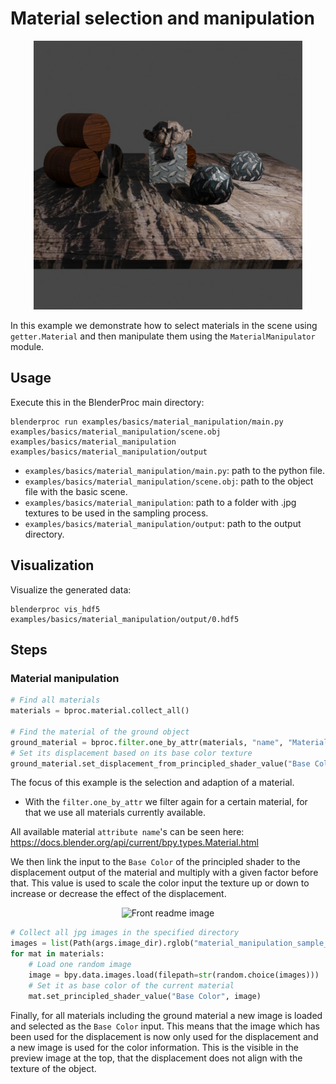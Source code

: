 # Material selection and manipulation


<p align="center">
<img src="../../../images/material_manipulation_rendering.jpg" alt="Front readme image" width=430>
</p>


In this example we demonstrate how to select materials in the scene using `getter.Material` and then manipulate them using the `MaterialManipulator` module.

## Usage

Execute this in the BlenderProc main directory:

```
blenderproc run examples/basics/material_manipulation/main.py examples/basics/material_manipulation/scene.obj examples/basics/material_manipulation examples/basics/material_manipulation/output
```

* `examples/basics/material_manipulation/main.py`: path to the python file.
* `examples/basics/material_manipulation/scene.obj`: path to the object file with the basic scene.
* `examples/basics/material_manipulation`: path to a folder with .jpg textures to be used in the sampling process.
* `examples/basics/material_manipulation/output`: path to the output directory.

## Visualization

Visualize the generated data:

```
blenderproc vis_hdf5 examples/basics/material_manipulation/output/0.hdf5
```

## Steps

### Material manipulation

```python
# Find all materials
materials = bproc.material.collect_all()

# Find the material of the ground object
ground_material = bproc.filter.one_by_attr(materials, "name", "Material.001")
# Set its displacement based on its base color texture
ground_material.set_displacement_from_principled_shader_value("Base Color", multiply_factor=1.5)
```

The focus of this example is the selection and adaption of a material.
* With the `filter.one_by_attr` we filter again for a certain material, for that we use all materials currently available.

All available material `attribute name`'s can be seen here: https://docs.blender.org/api/current/bpy.types.Material.html

We then link the input to the `Base Color` of the principled shader to the displacement output of the material and multiply with a given factor before that.
This value is used to scale the color input the texture up or down to increase or decrease the effect of the displacement.

<p align="center">
<img src="https://docs.blender.org/manual/en/latest/_images/render_shader-nodes_shader_principled_node.png" alt="Front readme image">
</p>

```python
# Collect all jpg images in the specified directory
images = list(Path(args.image_dir).rglob("material_manipulation_sample_texture*.jpg"))
for mat in materials:
    # Load one random image
    image = bpy.data.images.load(filepath=str(random.choice(images)))
    # Set it as base color of the current material
    mat.set_principled_shader_value("Base Color", image)
```

Finally, for all materials including the ground material a new image is loaded and selected as the `Base Color` input.
This means that the image which has been used for the displacement is now only used for the displacement and a new image is used for the color information.
This is the visible in the preview image at the top, that the displacement does not align with the texture of the object.

